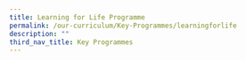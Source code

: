 ```yaml
---
title: Learning for Life Programme
permalink: /our-curriculum/Key-Programmes/learningforlife
description: ""
third_nav_title: Key Programmes
---
```

